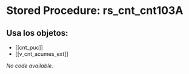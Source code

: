 # Stored Procedure: rs_cnt_cnt103A

## Usa los objetos:
- [[cnt_puc]]
- [[v_cnt_acumes_ext]]

*No code available.*
